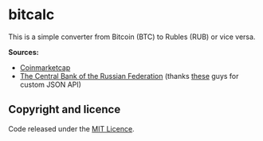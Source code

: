 # bitcalc
This is a simple converter from Bitcoin (BTC) to Rubles (RUB) or vice versa.

**Sources:**
* [Coinmarketcap](https://coinmarketcap.com)
* [The Central Bank of the Russian Federation](https://cbr.ru) (thanks [these](https://www.cbr-xml-daily.ru/) guys for custom JSON API)

## Copyright and licence

Code released under the [MIT Licence](https://github.com/anton0kurilov/bitcalc/blob/master/LICENSE). 
